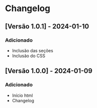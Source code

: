 # Changelog


## [Versão 1.0.1] - 2024-01-10

### Adicionado
- Inclusão das seções
- Inclusão do CSS


## [Versão 1.0.0] - 2024-01-09

### Adicionado
- Início html
- Changelog